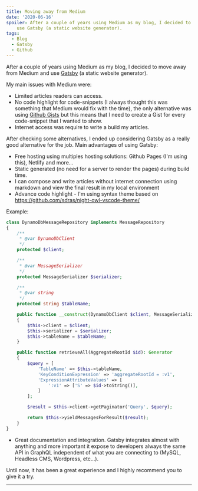 ```yaml
---
title: Moving away from Medium
date: '2020-06-16'
spoiler: After a couple of years using Medium as my blog, I decided to move away from Medium and 
    use Gatsby (a static website generator).
tags:
  - Blog
  - Gatsby
  - Github
---
```


After a couple of years using Medium as my blog, I decided to move away from Medium and 
use [Gatsby](https://www.gatsbyjs.org) (a static website generator).

My main issues with Medium were:
* Limited articles readers can access.
* No code highlight for code-snippets (I always thought this was something that Medium would fix with the time), 
the only alternative was using [Github Gists](https://gist.github.com) but this means that I need to create a Gist 
for every code-snippet that I wanted to show. 
* Internet access was require to write a build my articles.

After checking some alternatives, I ended up considering Gatsby as a really good alternative for the job.
Main advantages of using Gatsby:
* Free hosting using multiples hosting solutions: Github Pages (I'm using this), Netlify and more...
* Static generated (no need for a server to render the pages) during build time.
* I can compose and write articles without internet connection using markdown and view the final 
result in my local environment
* Advance code highlight - I'm using syntax theme based on https://github.com/sdras/night-owl-vscode-theme/ 

Example: 
```php
class DynamoDbMessageRepository implements MessageRepository
{
    /**
     * @var DynamoDbClient
     */
    protected $client;

    /**
     * @var MessageSerializer
     */
    protected MessageSerializer $serializer;

    /**
     * @var string
     */
    protected string $tableName;

    public function __construct(DynamoDbClient $client, MessageSerializer $serializer, string $tableName)
    {
        $this->client = $client;
        $this->serializer = $serializer;
        $this->tableName = $tableName;
    }

    public function retrieveAll(AggregateRootId $id): Generator
    {
        $query = [
            'TableName' => $this->tableName,
            'KeyConditionExpression' => 'aggregateRootId = :v1',
            'ExpressionAttributeValues' => [
                ':v1' => ['S' => $id->toString()],
            ]
        ];

        $result = $this->client->getPaginator('Query', $query);

        return $this->yieldMessagesForResult($result);
    }
}
```
* Great documentation and integration. Gatsby integrates almost with anything and more important it expose 
to developers always the same API in GraphQL independent of what you are connecting 
to (MySQL, Headless CMS, Wordpress, etc...).

Until now, it has been a great experience and I highly recommend you to give it a try. 

---
